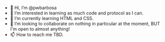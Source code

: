 - 👋 Hi, I’m @pwbarbosa
- 👀 I’m interested in learning as much code and protocol as I can.
- 🌱 I’m currently learning HTML and CSS.
- 💞️ I’m looking to collaborate on nothing in particular at the moment, BUT I'm open to almost anything! 
- 📫 How to reach me TBD.

<!---
pwbarbosa/pwbarbosa is a ✨ special ✨ repository because its `README.md` (this file) appears on your GitHub profile.
You can click the Preview link to take a look at your changes.
--->
